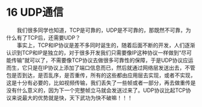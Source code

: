 # 16 UDP通信

&emsp;&emsp;我们很多同学也知道，TCP是可靠的，UDP是不可靠的，那既然不可靠，为什么有了TCP后，还需要UDP？  
&emsp;&emsp;事实上，TCP和IP协议是差不多同时诞生的，随着后面不断的开发，人们逐渐认识到TCP和IP是独立的，对于很多开发我们只需要像IP这种协议一样做到“尽可能传输”就可以了，不需要像TCP协议去做很多可靠性的保障，于是UDP协议应运而生，它只是在IP协议上添加了端口信息而已，然后就通过网络层发送出去，不管包是否到达，是否乱序，是否重传，所有的这些都由应用层去实现，或者不实现，这是十分有必要的，比如视频传输，我们丢失了一些帧或者一部分，再去做重传是没有什么意义的，因为下一个完整帧立马就会发送过来了。UDP协议比起TCP协议来说最大的优势就是快，天下武功为快不破嘛！！！